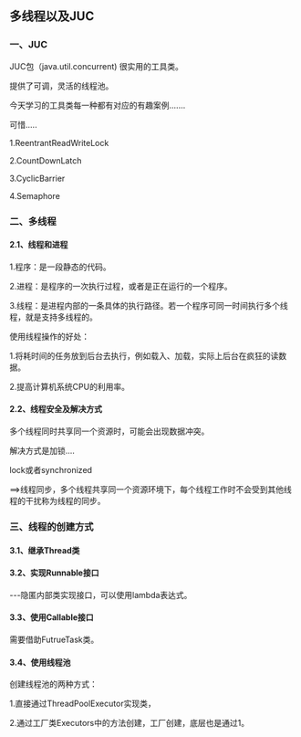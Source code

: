 ## 多线程以及JUC

### 一、JUC

JUC包（java.util.concurrent) 很实用的工具类。

提供了可调，灵活的线程池。

今天学习的工具类每一种都有对应的有趣案例.......

可惜.....

1.ReentrantReadWriteLock

2.CountDownLatch

3.CyclicBarrier

4.Semaphore

### 二、多线程

#### 2.1、线程和进程

1.程序：是一段静态的代码。

2.进程：是程序的一次执行过程，或者是正在运行的一个程序。

3.线程：是进程内部的一条具体的执行路径。若一个程序可同一时间执行多个线程，就是支持多线程的。

使用线程操作的好处：

1.将耗时间的任务放到后台去执行，例如载入、加载，实际上后台在疯狂的读数据。	

2.提高计算机系统CPU的利用率。

#### 2.2、线程安全及解决方式

多个线程同时共享同一个资源时，可能会出现数据冲突。

解决方式是加锁....

lock或者synchronized

==>线程同步，多个线程共享同一个资源环境下，每个线程工作时不会受到其他线程的干扰称为线程的同步。

### 三、线程的创建方式

#### 3.1、继承Thread类

#### 3.2、实现Runnable接口

---隐匿内部类实现接口，可以使用lambda表达式。

#### 3.3、使用Callable接口

需要借助FutrueTask类。

#### 3.4、使用线程池

创建线程池的两种方式：

1.直接通过ThreadPoolExecutor实现类， 

2.通过工厂类Executors中的方法创建，工厂创建，底层也是通过1。





